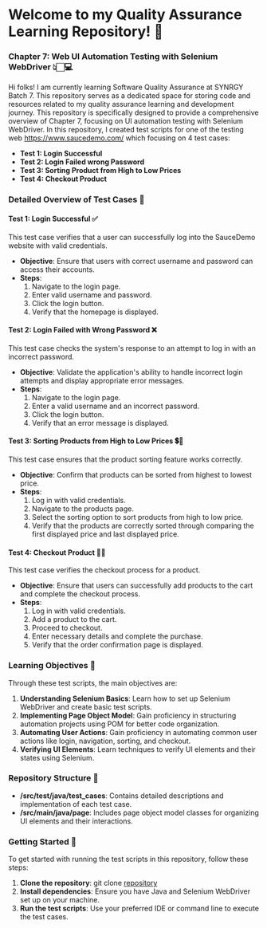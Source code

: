 # Welcome to my Quality Assurance Learning Repository! 🚀 
### Chapter 7: Web UI Automation Testing with Selenium WebDriver 👆🏻💻

Hi folks! I am currently learning Software Quality Assurance at SYNRGY Batch 7. This repository serves as a dedicated space for storing code and resources related to my quality assurance learning and development journey. This repository is specifically designed to provide a comprehensive overview of Chapter 7, focusing on UI automation testing with Selenium WebDriver. In this repository, I created test scripts for one of the testing web https://www.saucedemo.com/ which focusing on 4 test cases:

* **Test 1: Login Successful**
* **Test 2: Login Failed wrong Password**
* **Test 3: Sorting Product from High to Low Prices**
* **Test 4: Checkout Product**

### Detailed Overview of Test Cases 📝

#### Test 1: Login Successful ✅
This test case verifies that a user can successfully log into the SauceDemo website with valid credentials.
- **Objective**: Ensure that users with correct username and password can access their accounts.
- **Steps**:
  1. Navigate to the login page.
  2. Enter valid username and password.
  3. Click the login button.
  4. Verify that the homepage is displayed.

#### Test 2: Login Failed with Wrong Password ❌
This test case checks the system's response to an attempt to log in with an incorrect password.
- **Objective**: Validate the application's ability to handle incorrect login attempts and display appropriate error messages.
- **Steps**:
  1. Navigate to the login page.
  2. Enter a valid username and an incorrect password.
  3. Click the login button.
  4. Verify that an error message is displayed.

#### Test 3: Sorting Products from High to Low Prices 💲🔽
This test case ensures that the product sorting feature works correctly.
- **Objective**: Confirm that products can be sorted from highest to lowest price.
- **Steps**:
  1. Log in with valid credentials.
  2. Navigate to the products page.
  3. Select the sorting option to sort products from high to low price.
  4. Verify that the products are correctly sorted through comparing the first displayed price and last displayed price.

#### Test 4: Checkout Product 🛒✅
This test case verifies the checkout process for a product.
- **Objective**: Ensure that users can successfully add products to the cart and complete the checkout process.
- **Steps**:
  1. Log in with valid credentials.
  2. Add a product to the cart.
  3. Proceed to checkout.
  4. Enter necessary details and complete the purchase.
  5. Verify that the order confirmation page is displayed.

### Learning Objectives 🎯

Through these test scripts, the main objectives are:

1. **Understanding Selenium Basics**: Learn how to set up Selenium WebDriver and create basic test scripts.
2. **Implementing Page Object Model**: Gain proficiency in structuring automation projects using POM for better code organization.
3. **Automating User Actions**: Gain proficiency in automating common user actions like login, navigation, sorting, and checkout.
4. **Verifying UI Elements**: Learn techniques to verify UI elements and their states using Selenium.

### Repository Structure 📁

- **/src/test/java/test_cases**: Contains detailed descriptions and implementation of each test case.
- **/src/main/java/page**: Includes page object model classes for organizing UI elements and their interactions.

### Getting Started 🚀

To get started with running the test scripts in this repository, follow these steps:

1. **Clone the repository**: git clone [repository](https://github.com/rizkyintan/F-QAE24001120-synrgy7-rin-qa-ch7.git)
2. **Install dependencies**: Ensure you have Java and Selenium WebDriver set up on your machine.
3. **Run the test scripts**: Use your preferred IDE or command line to execute the test cases.
